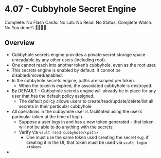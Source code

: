 # 4.07 - Cubbyhole Secret Engine

Complete: No
Flash Cards: No
Lab: No
Read: No
Status: Complete
Watch: No
You done?: 🌚🌚🌚🌚

## Overview

- Cubbyhole secrets engine provides a private secret storage space unreadable by any other users (including root).
- One cannot reach into another token’s cubbyhole, even as the root user.
- This secrets engine is enabled by default. It cannot be disabled/moved/enabled.
- In the cubbyhole secrets engine, paths are scoped per token.
    - When the token is expired, the associated cubbyhole is destroyed.
- By DEFAULT - Cubbyhole secrets engine will already be in place for any user that has the default policy assigned.
    - The default policy allows users to create/read/update/delete/list all secrets in their particular cubbyhole
- All operations in the cubbyhole user is facilitated using the user’s particular token at the time of login.
    - Suppose a user logs in and has a new token generated - that token will not be able to do anything with the secrets.
    - Verify via `vault read cubbyhole/<path>`
        - One must use the same token used creating the secret e.g. if creating it in the UI, that token must be used via `vault login <token>`
-